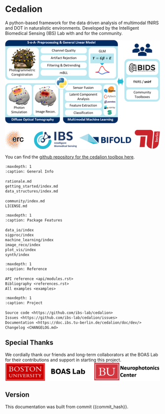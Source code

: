 # Cedalion

A python-based framework for the data driven analysis of multimodal fNIRS and DOT in naturalistic environments. Developed by the Intelligent Biomedical Sensing (IBS) Lab with and for the community.

![cedalion graphical abstract](img/cedalion_frontpage.png)

You can find the [github repository for the cedalion toolbox here](https://github.com/ibs-lab/cedalion).

```{toctree}
:maxdepth: 1
:caption: General Info

rationale.md
getting_started/index.md
data_structures/index.md

community/index.md
LICENSE.md
```

```{toctree}
:maxdepth: 1
:caption: Package Features

data_io/index
sigproc/index
machine_learning/index
image_reco/index
plot_vis/index
synth/index
```


```{toctree}
:maxdepth: 1
:caption: Reference

API reference <api/modules.rst>
Bibliography <references.rst>
All examples <examples>
```

```{toctree}
:maxdepth: 1
:caption: Project

Source code <https://github.com/ibs-lab/cedalion>
Issues <https://github.com/ibs-lab/cedalion/issues>
Documentation <https://doc.ibs.tu-berlin.de/cedalion/doc/dev/>
Changelog <CHANGELOG.md>
```

## Special Thanks
We cordially thank our friends and long-term collaborators at the BOAS Lab for their contributions and support in starting this project.
![special thanks](img/special_thanks.png)

## Version
This documentation was built from commit {{commit_hash}}.
